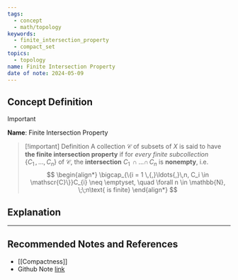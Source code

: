 ```yaml
---
tags:
  - concept
  - math/topology
keywords:
  - finite_intersection_property
  - compact_set
topics:
  - topology
name: Finite Intersection Property
date of note: 2024-05-09
---
```


## Concept Definition

>[!important]
>**Name**:  Finite Intersection Property


>[!important] Definition
>A collection $\mathscr{C}$ of subsets of $X$ is said to have **the finite intersection property** if for *every finite subcollection* $\{C_1 \,{,}\ldots{,}\, C_n\}$ of $\mathscr{C}$, the **intersection** $C_1 \,{\cap}\ldots{\cap}\, C_n$ is **nonempty**, i.e.
>$$
> \begin{align*}
> \bigcap_{\{i = 1 \,{,}\ldots{,}\,n, C_i \in \mathscr{C}\}}C_{i} \neq \emptyset, \quad \forall n \in \mathbb{N}, \;\;n\text{ is finite} 
> \end{align*}
>$$ 


## Explanation





-----------
##  Recommended Notes and References

- [[Compactness]]
- Github Note [link](https://github.com/TianpeiLuke/SelfStudyNotes/tree/master/self-study/probability_and_measure_theory)